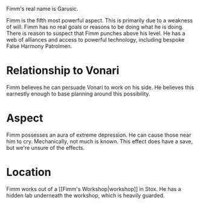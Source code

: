 Fimm's real name is Garusic.

Fimm is the fifth most powerful aspect.  This is primarily due to a weakness of will. Fimm has no real goals or reasons to be doing what he is doing.  There is reason to suspect that Fimm punches above his level.  He has a web of alliances and access to powerful technology, including bespoke False Harmony Patrolmen.


# Relationship to Vonari

Fimm believes he can persuade Vonari to work on his side. He believes this earnestly enough to base planning around this possibility.


# Aspect

Fimm possesses an aura of extreme depression.  He can cause those near him to cry.  Mechanically, not much is known. This effect does have a save, but we're unsure of the effects.

# Location

Fimm works out of a [[Fimm's Workshop|workshop]] in Stox.  He has a hidden lab underneath the workshop, which is heavily guarded.